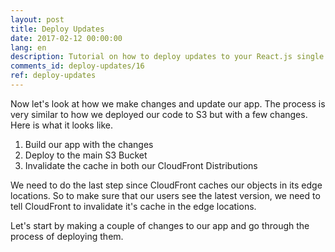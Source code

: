 ```yaml
---
layout: post
title: Deploy Updates
date: 2017-02-12 00:00:00
lang: en
description: Tutorial on how to deploy updates to your React.js single page application hosted on AWS S3 and CloudFront.
comments_id: deploy-updates/16
ref: deploy-updates
---
```


Now let's look at how we make changes and update our app. The process is very similar to how we deployed our code to S3 but with a few changes. Here is what it looks like.

1. Build our app with the changes
2. Deploy to the main S3 Bucket
3. Invalidate the cache in both our CloudFront Distributions

We need to do the last step since CloudFront caches our objects in its edge locations. So to make sure that our users see the latest version, we need to tell CloudFront to invalidate it's cache in the edge locations.

Let's start by making a couple of changes to our app and go through the process of deploying them.
